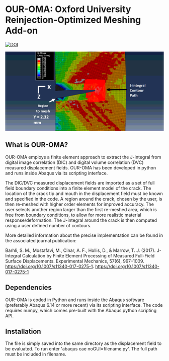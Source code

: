 OUR-OMA: Oxford University Reinjection-Optimized Meshing Add-on
===============================================


[![DOI](https://zenodo.org/badge/209754287.svg)](https://zenodo.org/badge/latestdoi/209754287)

![OUR-OMA](codevisual.png)

What is OUR-OMA?
-------------

OUR-OMA employs a finite element approach to extract the J-integral from digital 
image correlation (DIC) and digital volume correlation (DVC) measured displacement fields. 
OUR-OMA has been developed in python and runs inside Abaqus via its scripting interface.

The DIC/DVC measured displacement fields are imported as a set of full field boundary conditions 
into a finite element model of the crack. The location of the crack 
tip and mouth in the displacement field must be known and specified in the code. A region 
around the crack, chosen by the user, is then re-meshed with higher order elements for improved accuracy. 
The user selects another region larger than the first re-meshed area, which is free from boundary conditions, 
to allow for more realistic material response/deformation. The J-integral around the crack is then computed using 
 a user defined number of contours. 
 
More detailed information about the precise implementation can be found in the 
associated journal publication:

Barhli, S. M., Mostafavi, M., Cinar, A. F., Hollis, D., & Marrow, T. J. (2017). J-Integral Calculation by Finite Element Processing of Measured Full-Field Surface Displacements. Experimental Mechanics, 57(6), 997–1009. https://doi.org/10.1007/s11340-017-0275-1. 
<https://doi.org/10.1007/s11340-017-0275-1>


Dependencies
------------

OUR-OMA is coded in Python and runs inside the Abaqus software (preferably Abaqus 6.14 or more recent) 
via its scripting interface. The code requires numpy, which comes pre-built with the Abaqus python scripting API.

Installation
-------------

The file is simply saved into the same directory as the displacement field to be evaluated.
To run enter 'abaqus cae noGUI=filename.py'. The full path must be included in filename.
